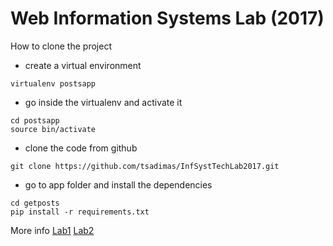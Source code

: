 # Web Information Systems Lab (2017)

How to clone the project

* create a virtual environment
```shell
virtualenv postsapp
```
* go inside the virtualenv and activate it
```shell
cd postsapp
source bin/activate
```
* clone the code from github
```shell
git clone https://github.com/tsadimas/InfSystTechLab2017.git
```
* go to app folder and install the dependencies
```shell
cd getposts
pip install -r requirements.txt
```


More info [Lab1](https://docs.google.com/document/d/1HdpPkUIiysOgwu82ym11vZZfegPlOC6suyPGcO39_tQ/pub) [Lab2](https://docs.google.com/document/d/1PFWqw4v3NjBFtHVV5rTjZ-qPbiSH_cQc25KV3UEP5XA/pub)
